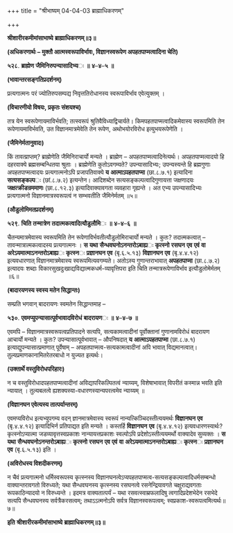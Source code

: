 +++
title = "श्रीभाष्यम् 04-04-03 ब्राह्माधिकरणम्"

+++


**श्रीशारीरकमीमांसाभाष्ये** **ब्राह्माधिकरणम्॥३॥**

**(अधिकरणार्थः – मुक्तौ आत्मस्वरूपाविर्भावः, विज्ञानस्वरूपेण अपहतपाप्मत्वादिना चेति)**

**५२८**. **ब्राह्मेण** **जैमिनिरुपन्यासादिभ्य**ः **॥** **४**–**४**–**५** **॥**

**(भावान्तरसङ्गतिप्रदर्शनम्)**

प्रत्यगात्मनः परं ज्योतिरुपसम्पद्य निवृत्ततिरोधानस्य स्वरूपाविर्भाव एवेत्युक्तम् ।

**(विचारणीयो विषयः, प्रकृतः संशयश्च)**

तत्र येन स्वरूपेणायमाविर्भवति; तत्स्वरूपं श्रुतिवैविध्याद्विचार्यते। किमपहतपाप्मत्वादिकमेवास्य स्वरूपमिति तेन रूपेणायमाविर्भवति, उत विज्ञानमात्रमेवेति तेन रूपेण, अथोभयोरविरोध इत्युभयरूपेणेति ।

**(जैमिनेर्मतानुवादः)**

किं तावत्प्राप्तम्? ब्राह्मेणेति जैमिनिराचार्यो मन्यते । ब्राह्मेण – अपहतपाप्मत्वादिनेत्यर्थः। अपहतपाप्मत्वादयो हि दहरवाक्ये ब्रह्मसम्बन्धितया श्रुताः । ब्राह्मेणेति कुतोऽवगम्यते? उपन्यासादिभ्यः; उपन्यस्यन्ते हि ब्रह्मगुणाः अपहतपाप्मत्वादयः प्रत्यगात्मनोऽपि प्रजापतिवाक्ये **य** **आत्माऽपहतपाप्मा** (छा.८.७.१) इत्यादिना
**सत्यसङ्कल्प**ः (छां.८.७.२) इत्यन्तेन। आदिशब्देन सत्यसङ्कल्पत्वादिगुणायत्ता जक्षणादयः **जक्षत्क्रीडन्रममाणः** (छा.८.१२.३) इत्यादिवाक्यावगता व्यवहारा गृह्यन्ते । अत एभ्य उपन्यासादिभ्यः प्रत्यगात्मनो विज्ञानमात्रस्वरूपत्वं न सम्भवतीति जैमिनेर्मतम् ॥५॥

**(औडुलोमिमतप्रदर्शनम्)**

**५२९**. **चिति** **तन्मात्रेण** **तदात्मकत्वादित्यौडुलौमि**ः **॥** **४**–**४**–**६** **॥**

चैतन्यमात्रमेवास्य स्वरूपमिति तेन रूपेणाविर्भवतीत्यौडुलोमिराचार्यो मन्यते । कुतः? तदात्मकत्वात् – तावन्मात्रात्मकत्वादस्य प्रत्यगात्मनः ।
**स** **यथा** **सैन्धवघनोऽनन्तरोऽबाह्य**ः **कृत्स्नो** **रसघन** **एव** **एवं** **वा** **अरेऽयमात्माऽनन्तरोऽबाह्य**ः **कृत्स्न**ः **प्रज्ञानघन** **एव** (बृ.६.५.१३) **विज्ञानघन** **एव** (बृ.४.४.१२) इत्यवधारणात् विज्ञानमात्रमेवास्य स्वरूपमित्यवगम्यते। अतोऽस्य गुणान्तराभावात् **अपहतपाप्मा** (छा.८.७.२) इत्यादयः शब्दाः विकारसुखदुःखाद्यविद्यात्मकधर्म-व्यावृत्तिपरा इति चिति तन्मात्ररूपेणाविर्भाव इत्यौडुलोमेर्मतम् ॥६॥

**(बादारयणस्य स्वस्य मतेन सिद्धान्तः)**

सम्प्रति भगवान् बादरायणः स्वमतेन सिद्धान्तमाह –

**५३०**. **एवमप्युपन्यासात्पूर्वभावादविरोधं** **बादरायण**ः **॥** **४**–**४**–**७** **॥**

एवमपि – विज्ञानमात्रस्वरूपत्वप्रतिपादने सत्यपि, सत्यकामत्वादीनां पूर्वोक्तानां गुणानामविरोधं बादरायण आचार्यो मन्यते । कुतः? उपन्यासात्पूर्वभावात् – औपनिषदात् **य** **आत्माऽपहतपाप्मा** (छा.८.७.१) इत्याद्युपन्यासात्प्रमाणात् पूर्वेषाम् – अपहतपाप्मत्व-सत्यकामत्वादीनां अपि भावात् विद्यमानत्वात्। तुल्यप्रमाणकानामितरेतरबाधो न युज्यत इत्यर्थः।

**(उक्तार्थे वस्तुविरोधपरिहारः)**

न च वस्तुविरोधादपहतपाप्मत्वादीनां अविद्यापरिकल्पितत्वं न्याय्यम्, विशेषाभावात् विपरीतं कस्मान्न भवति इति न्यायात् । तुल्यबलत्वे ह्यशक्यस्या-वधारणस्यान्यपरत्वमेव न्याय्यम् ॥

**(विज्ञानघन एवेत्यस्य तात्पर्यान्तरम्)**

एवमप्यविरोध इत्यभ्युपगम्य वदन् ज्ञानमात्रमेवास्य स्वरूपं नान्यत्किञ्चिदस्तीत्ययमर्थः **विज्ञानघन** **एव** (बृ.४.४.१२) इत्यादिभिर्न प्रतिपाद्यत इति मन्यते । कस्तर्हि **विज्ञानघन** **एव** (बृ.४.४.१२) इत्यवधारणस्यार्थः? कृत्स्नोऽप्यात्मा जडव्यावृत्तस्वप्रकाशः नान्यायत्तप्रकाशः स्वल्पोऽपि प्रदेशोऽस्तीत्ययमर्थो वाक्यादेव सुव्यक्तः । **स** **यथा** **सैन्धवघनोऽनन्तरोऽबाह्य**ः **कृत्स्नो** **रसघन** **एव** **एवं** **वा** **अरेऽयमात्माऽनन्तरोऽबाह्य**ः **कृत्स्न**ः **प्रज्ञानघन** **एव** (बृ.६.५.१३) इति ।

**(अविरोधस्य विशदीकरणम्)**

न चैवं प्रत्यगात्मनो धर्मिस्वरूपस्य कृत्स्नस्य विज्ञानघनत्वेऽप्यपहतपाप्मत्व-सत्यसङ्कल्पत्वादिधर्मसम्बन्धो वाक्यान्तरावगतो विरुध्यते; यथा सैन्धवघनस्य कृत्स्नस्य रसघनत्वे रसनेन्द्रियावगते चक्षुराद्यवगताः रूपकाठिन्यादयो न विरुध्यन्ते । इदमत्र वाक्यतात्पर्यं – यथा रसवत्स्वाम्रफलादिषु त्वगादिप्रदेशभेदेन रसभेदे सत्यपि सैन्धवघनस्य सर्वत्रैकरसत्वम्; तथाऽऽत्मनोऽपि सर्वत्र विज्ञानस्वरूपत्वम्; स्वप्रकाश-स्वरूपत्वमित्यर्थः॥७॥

**इति** **श्रीशारीरकमीमांसाभाष्ये** **ब्राह्माधिकरणम्॥३॥**


